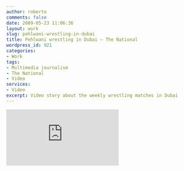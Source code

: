```yaml
---
author: roberto
comments: false
date: 2009-05-23 11:06:36
layout: work
slug: pehlwani-wrestling-in-dubai
title: Pehlwani wrestling in Dubai – The National
wordpress_id: 921
categories:
- Work
tags:
- Multimedia journalism
- The National
- Video
services:
- Video
excerpt: Video story about the weekly wrestling matches in Dubai
---
```


<div class='embed-container'><iframe src='http://player.vimeo.com/video/43530737' frameborder='0'></iframe></div>
